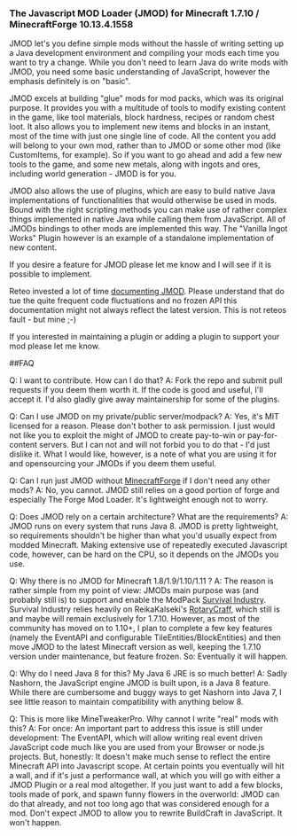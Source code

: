 ### The Javascript MOD Loader (JMOD) for Minecraft 1.7.10 / MinecraftForge 10.13.4.1558

JMOD let's you define simple mods without the hassle of writing setting up a Java development environment and compiling your mods each time you want to try a change. While you don't need to learn Java do write mods with JMOD, you need some basic understanding of JavaScript, however the emphasis definitely is on "basic".

JMOD excels at building "glue" mods for mod packs, which was its original purpose. It provides you with a multitude of tools to modify existing content in the game, like tool materials, block hardness, recipes or random chest loot. It also allows you to implement new items and blocks in an instant, most of the time with just one single line of code. All the content you add will belong to your own mod, rather than to JMOD or some other mod (like CustomItems, for example). So if you want to go ahead and add a few new tools to the game, and some new metals, along with ingots and ores, including world generation - JMOD is for you.

JMOD also allows the use of plugins, which are easy to build native Java implementations of functionalities that would otherwise be used in mods. Bound with the right scripting methods you can make use of rather complex things implemented in native Java while calling them from JavaScript. All of JMODs bindings to other mods are implemented this way. The "Vanilla Ingot Works" Plugin however is an example of a standalone implementation of new content.

If you desire a feature for JMOD please let me know and I will see if it is possible to implement.

Reteo invested a lot of time [documenting JMOD](https://github.com/SvenKayser/JMOD/blob/indev/Documentation/JMOD.pdf). Please understand that do tue the quite frequent code fluctuations and no frozen API this documentation might not always reflect the latest version. This is not reteos fault - but mine ;-)

If you interested in maintaining a plugin or adding a plugin to support your mod please let me know.

##FAQ

Q: I want to contribute. How can I do that?
A: Fork the repo and submit pull requests if you deem them worth it. If the code is good and useful, I'll accept it. I'd also gladly give away maintainership for some of the plugins. 

Q: Can I use JMOD on my private/public server/modpack?
A: Yes, it's MIT licensed for a reason. Please don't bother to ask permission. I just would not like you to exploit the might of JMOD to create pay-to-win or pay-for-content servers. But I can not and will not forbid you to do that - I'd just dislike it. What I would like, however, is a note of what you are using it for and opensourcing your JMODs if you deem them useful.

Q: Can I run just JMOD without [MinecraftForge](https://github.com/MinecraftForge) if I don't need any other mods?
A: No, you cannot. JMOD still relies on a good portion of forge and especially The Forge Mod Loader. It's lightweight enough not to worry.

Q: Does JMOD rely on a certain architecture? What are the requirements?
A: JMOD runs on every system that runs Java 8. JMOD is pretty lightweight, so requirements shouldn't be higher than what you'd usually expect from modded Minecraft. Making extensive use of repeatedly executed Javascript code, however, can be hard on the CPU, so it depends on the JMODs you use.

Q: Why there is no JMOD for Minecraft 1.8/1.9/1.10/1.11 ?
A: The reason is rather simple from my point of view: JMODs main purpose was (and probably still is) to support and enable the ModPack [Survival Industry](https://github.com/reteo/Survival-Industry). Survival Industry relies heavily on ReikaKalseki's [RotaryCraff](https://github.com/ReikaKalseki/RotaryCraft), which still is and maybe will remain exclusively for 1.7.10. However, as most of the community has moved on to 1.10+, I plan to complete a few key features (namely the EventAPI and configurable TileEntities/BlockEntities) and then move JMOD to the latest Minecraft version as well, keeping the 1.7.10 version under maintenance, but feature frozen. So: Eventually it will happen.

Q: Why do I need Java 8 for this? My Java 6 JRE is so much better!
A: Sadly Nashorn, the JavaScript engine JMOD is built upon, is a Java 8 feature. While there are cumbersome and buggy ways to get Nashorn into Java 7, I see little reason to maintain compatibility with anything below 8.

Q: This is more like MineTweakerPro. Why cannot I write "real" mods with this?
A: For once: An important part to address this issue is still under development: The EventAPI, which will allow writing real event driven JavaScript code much like you are used from your Browser or node.js projects. But, honestly: It doesn't make much sense to reflect the entire Minecraft API into Javascript scope. At certain points you eventually will hit a wall, and if it's just a performance wall, at which you will go with either a JMOD Plugin or a real mod altogether. If you just want to add a few blocks, tools made of pork, and spawn funny flowers in the overworld: JMOD can do that already, and not too long ago that was considered enough for a mod. Don't expect JMOD to allow you to rewrite BuildCraft in JavaScript. It won't happen.





